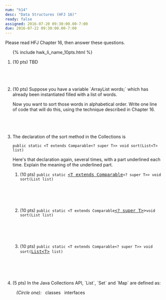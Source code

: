 ```yaml
---
num: "h14"
desc: "Data Structures (HFJ 16)"
ready: false
assigned: 2016-07-20 09:30:00.00-7:00
due: 2016-07-22 09:30:00.00-7:00
---
```


Please read <span data-hfj="16">HFJ Chapter 16</span>, then answer these questions.

<ol>

{% include hwk_li_name_10pts.html %}

<li style="margin-bottom:5em;"> (10 pts) TBD

</li>


 
<li style="margin-bottom:5em;" markdown="1"> (10 pts) Suppose you have a variable `ArrayList<String> words;` which has already been instantiated filled with a list of words.

Now you want to sort those words in alphabetical order. Write one line of code that will do this, using the technique described in Chapter 16.

</li>

<li style="margin-bottom:5em;"><p markdown="1"> The declaration of the sort method in the Collections is

```
public static <T extends Comparable<? super T>> void sort(List<T> list)
```
</p>

Here's that declaration again, several times, with a part underlined each time.  Explain the meaning of the underlined part.

<ol>
<li style="margin-bottom:5em;"> (10 pts) <code>public static </code><tt><u>&lt;T extends Comparable</u></tt><code>&lt;? super T&gt;&gt; void sort(List<T> list)

</code>
</li>

<li style="margin-bottom:5em;"> (10 pts) <code>public static &lt;T extends Comparable</code><tt><u>&lt;? super T&gt;</u>&gt;</tt><code>void sort(List<T> list)

</code>
</li>

<li style="margin-bottom:5em;"> (10 pts) <code>public static &lt;T extends Comparable&lt;? super T&gt;&gt; void sort(</code><tt><u>List&lt;T&gt;</u></tt><code> list)

</code>
</li>
</ol>
</li>

<li style="margin-bottom:5em;" markdown="1"> (5 pts) In the Java Collections API, `List`, `Set` and `Map` are defined as:

&nbsp;&nbsp;&nbsp;<em>(Circle one):</em>&nbsp;&nbsp;&nbsp;classes&nbsp;&nbsp;&nbsp;interfaces

</li>

</ol>
